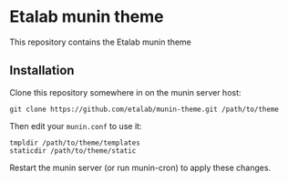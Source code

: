 # Etalab munin theme

This repository contains the Etalab munin theme

## Installation

Clone this repository somewhere in on the munin server host:

```shell
git clone https://github.com/etalab/munin-theme.git /path/to/theme
```

Then edit your `munin.conf` to use it:

```inifile
tmpldir /path/to/theme/templates
staticdir /path/to/theme/static
```

Restart the munin server (or run munin-cron) to apply these changes.
